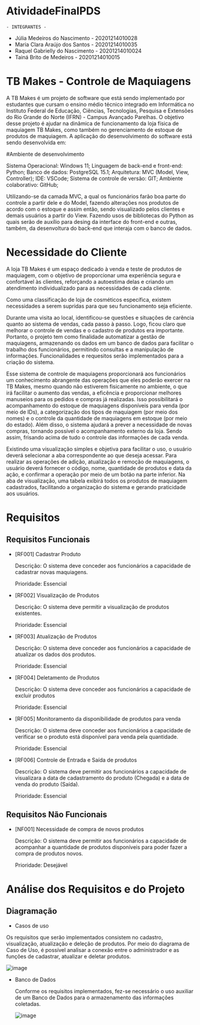 # AtividadeFinalPDS

    - INTEGRANTES - 
* Júlia Medeiros do Nascimento - 20201214010028
* Maria Clara Araújo dos Santos - 20201214010035
* Raquel Gabrielly do Nascimento - 20201214010024
* Tainá Brito de Medeiros - 20201214010015
  
# TB Makes - Controle de Maquiagens

A TB Makes é um projeto de software que está sendo implementado por estudantes que cursam o ensino médio técnico integrado em Informática no Instituto Federal de Educação, Ciências, Tecnologias, Pesquisa e Extensões do Rio Grande do Norte (IFRN) - Campus Avançado Parelhas. O objetivo desse projeto é ajudar na dinâmica de funcionamento da loja física de maquiagem TB Makes, como também no gerenciamento de estoque de produtos de maquiagem. A aplicação do desenvolvimento do software está sendo desenvolvida em: 

#Ambiente de desenvolvimento

Sistema Operacional: Windows 11;
Linguagem de back-end e front-end: Python;
Banco de dados: PostgreSQL 15.1;
Arquitetura: MVC (Model, View, Controller);
IDE: VSCode;
Sistema de controle de versão: GIT;
Ambiente colaborativo: GitHub;

Utilizando-se da camada MVC, a qual os funcionários farão boa parte do controle a partir dele e do Model, fazendo alterações nos produtos de acordo com o estoque e assim então, sendo visualizado pelos clientes e demais usuários a partir do View. Fazendo usos de bibliotecas do Python as quais serão de auxílio para desing da interface do front-end e outras, também, da desenvoltura do back-end que interaja com o banco de dados.

# Necessidade do Cliente

A loja TB Makes é um espaço dedicado à venda e teste de produtos de maquiagem, com o objetivo de proporcionar uma experiência segura e confortável às clientes, reforçando a autoestima delas e criando um atendimento individualizado para as necessidades de cada cliente.

Como uma classificação de loja de cosméticos específica, existem necessidades a serem supridas para que seu funcionamento seja eficiente. 

Durante uma visita ao local, identificou-se questões e situações de carência quanto ao sistema de vendas, cada passo à passo. Logo, ficou claro que melhorar o controle de vendas e o cadastro de produtos era importante. Portanto, o projeto tem como finalidade automatizar a gestão de maquiagens, armazenando os dados em um banco de dados para facilitar o trabalho dos funcionários, permitindo consultas e a manipulação de informações. Funcionalidades e requesitos serão implementados para a criação do sistema. 

Esse sistema de controle de maquiagens proporcionará aos funcionários um conhecimento abrangente das operações que eles poderão exercer na TB Makes, mesmo quando não estiverem fisicamente no ambiente, o que irá facilitar o aumento das vendas, a eficência e proporcionar melhores manuseios para os pedidos e compras já realizadas. Isso possibilitará o acompanhamento do estoque de maquiagens disponíveis para venda (por meio de IDs), a categorização dos tipos de maquiagem (por meio dos nomes) e o controle da quantidade de maquiagens em estoque (por meio do estado). Além disso, o sistema ajudará a prever a necessidade de novas compras, tornando possível o acompanhamento externo da loja. Sendo assim, frisando acima de tudo o controle das informações de cada venda. 

Existindo uma visualização simples e objetiva para facilitar o uso, o usuário deverá selecionar a aba correspondente ao que deseja acessar. Para realizar as operações de adição, atualização e remoção de maquiagens, o usuário deverá fornecer o código, nome, quantidade de produtos e data da ação, e confirmar a operação por meio de um botão na parte inferior. Na aba de visualização, uma tabela exibirá todos os produtos de maquiagem cadastrados, facilitando a organização do sistema e gerando praticidade aos usuários.

# Requisitos

## Requisitos Funcionais

* [RF001] Cadastrar Produto

    Descrição: O sistema deve conceder aos funcionários a capacidade de cadastrar novas maquiagens.

    Prioridade: Essencial

* [RF002] Visualização de Produtos

    Descrição: O sistema deve permitir a visualização de produtos existentes.

    Prioridade: Essencial

* [RF003] Atualização de Produtos

    Descrição: O sistema deve conceder aos funcionários a capacidade de atualizar os dados dos produtos.

    Prioridade: Essencial

* [RF004] Deletamento de Produtos

    Descrição: O sistema deve conceder aos funcionários a capacidade de excluir produtos

    Prioridade: Essencial

* [RF005] Monitoramento da disponibilidade de produtos para venda

    Descrição: O sistema deve conceder aos funcionários a capacidade de verificar se o produto está disponível para venda pela quantidade.

    Prioridade: Essencial

* [RF006] Controle de Entrada e Saída de produtos
    
    Descrição: O sistema deve permitir aos funcionários a capacidade de visualizara a data de cadastramento do produto (Chegada) e a data de venda do produto (Saída).

    Prioridade: Essencial

## Requisitos Não Funcionais

* [NF001] Necessidade de compra de novos produtos

    Descrição: O sistema deve permitir aos funcionários a capacidade de acompanhar a quantidade de produtos disponíveis para poder fazer a compra de produtos novos.

    Prioridade: Desejável


# Análise dos Requisitos e do Projeto

## Diagramação  
* Casos de uso

Os requisitos que serão implementados consistem no cadastro, visualização, atualização e deleção de produtos. Por meio do diagrama de Caso de Uso, é possível analisar a conexão entre o administrador e as funções de cadastrar, atualizar e deletar produtos.

![image](https://github.com/TainaBrito/AtividadeFinal4Ano/assets/108409645/89373697-47b8-48e4-ae0d-72b3f4144328)

* Banco de Dados
  
  Conforme os requisitos implementados, fez-se necessário o uso auxiliar de um Banco de Dados para o armazenamento das informações coletadas.


  ![image](https://github.com/TainaBrito/AtividadeFinal4Ano/assets/108409645/cfd33d75-94ae-489e-87db-46f648451a4f)
